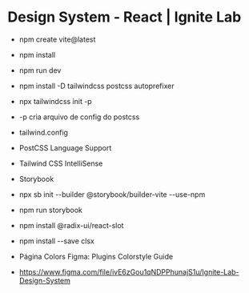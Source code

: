 # Design System - React | Ignite Lab

- npm create vite@latest

- npm install
- npm run dev

- npm install -D tailwindcss postcss autoprefixer
- npx tailwindcss init -p
- -p cria arquivo de config do postcss
- tailwind.config

- PostCSS Language Support
- Tailwind CSS IntelliSense

- Storybook
- npx sb init --builder @storybook/builder-vite --use-npm
- npm run storybook

- npm install @radix-ui/react-slot
- npm install --save clsx

- Página Colors Figma: Plugins Colorstyle Guide

- https://www.figma.com/file/ivE6zGou1qNDPPhunajS1u/Ignite-Lab-Design-System